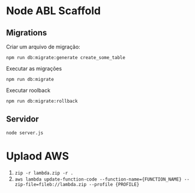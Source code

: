 # Node ABL Scaffold


## Migrations

Criar um arquivo de migração:

`npm run db:migrate:generate create_some_table`

Executar as migrações

`npm run db:migrate`

Executar roolback

`npm run db:migrate:rollback`


## Servidor

`node server.js`



# Uplaod AWS

1. `zip -r lambda.zip -r .`
2. `aws lambda update-function-code --function-name={FUNCTION_NAME} --zip-file=fileb://lambda.zip --profile {PROFILE}`
